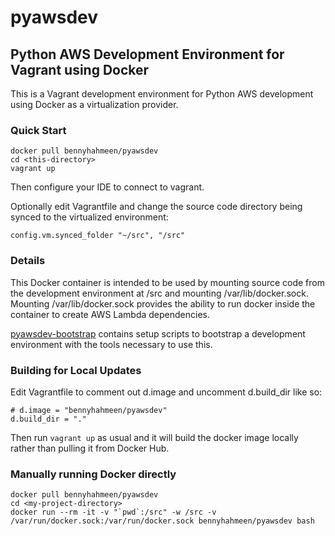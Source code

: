 # pyawsdev
## Python AWS Development Environment for Vagrant using Docker

This is a Vagrant development environment for Python AWS development
using Docker as a virtualization provider.

### Quick Start

    docker pull bennyhahmeen/pyawsdev
    cd <this-directory>
    vagrant up

Then configure your IDE to connect to vagrant.

Optionally edit Vagrantfile and change the source code directory being
synced to the virtualized environment:

    config.vm.synced_folder "~/src", "/src"

### Details

This Docker container is intended to be used by mounting source code from
the development environment at /src and mounting /var/lib/docker.sock.
Mounting /var/lib/docker.sock provides the ability to run docker inside
the container to create AWS Lambda dependencies.

[pyawsdev-bootstrap](https://github.com/bennyhahmeen/pyawsdev-bootstrap) 
contains setup scripts to bootstrap a development environment with the
tools necessary to use this.

### Building for Local Updates

Edit Vagrantfile to comment out d.image and uncomment d.build_dir like so:

    # d.image = "bennyhahmeen/pyawsdev"
    d.build_dir = "."

Then run ```vagrant up``` as usual and it will build the docker image
locally rather than pulling it from Docker Hub.

### Manually running Docker directly

    docker pull bennyhahmeen/pyawsdev
    cd <my-project-directory>
    docker run --rm -it -v "`pwd`:/src" -w /src -v /var/run/docker.sock:/var/run/docker.sock bennyhahmeen/pyawsdev bash
